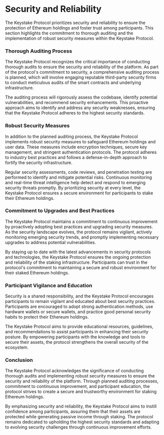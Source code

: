 # Security and Reliability

The Keystake Protocol prioritizes security and reliability to ensure the protection of Ethereum holdings and foster trust among participants. This section highlights the commitment to thorough auditing and the implementation of robust security measures within the Keystake Protocol.

### Thorough Auditing Process

The Keystake Protocol recognizes the critical importance of conducting thorough audits to ensure the security and reliability of the platform. As part of the protocol's commitment to security, a comprehensive auditing process is planned, which will involve engaging reputable third-party security firms to conduct meticulous audits of the smart contracts and underlying infrastructure.

The auditing process will rigorously assess the codebase, identify potential vulnerabilities, and recommend security enhancements. This proactive approach aims to identify and address any security weaknesses, ensuring that the Keystake Protocol adheres to the highest security standards.

### Robust Security Measures

In addition to the planned auditing process, the Keystake Protocol implements robust security measures to safeguard Ethereum holdings and user data. These measures include encryption techniques, secure key management, and stringent authentication protocols. The protocol adheres to industry best practices and follows a defense-in-depth approach to fortify the security infrastructure.

Regular security assessments, code reviews, and penetration testing are performed to identify and mitigate potential risks. Continuous monitoring and real-time threat intelligence help detect and respond to emerging security threats promptly. By prioritizing security at every level, the Keystake Protocol ensures a secure environment for participants to stake their Ethereum holdings.

### Commitment to Upgrades and Best Practices

The Keystake Protocol maintains a commitment to continuous improvement by proactively adopting best practices and upgrading security measures. As the security landscape evolves, the protocol remains vigilant, actively monitoring emerging security trends, and promptly implementing necessary upgrades to address potential vulnerabilities.

By staying up to date with the latest advancements in security protocols and technologies, the Keystake Protocol ensures the ongoing protection and reliability of the staking infrastructure. Participants can trust in the protocol's commitment to maintaining a secure and robust environment for their staked Ethereum holdings.

### Participant Vigilance and Education

Security is a shared responsibility, and the Keystake Protocol encourages participants to remain vigilant and educated about best security practices. Participants are encouraged to adopt strong authentication methods, use hardware wallets or secure wallets, and practice good personal security habits to protect their Ethereum holdings.

The Keystake Protocol aims to provide educational resources, guidelines, and recommendations to assist participants in enhancing their security posture. By empowering participants with the knowledge and tools to secure their assets, the protocol strengthens the overall security of the ecosystem.

### Conclusion

The Keystake Protocol acknowledges the significance of conducting thorough audits and implementing robust security measures to ensure the security and reliability of the platform. Through planned auditing processes, commitment to continuous improvement, and participant education, the protocol strives to create a secure and trustworthy environment for staking Ethereum holdings.

By emphasizing security and reliability, the Keystake Protocol aims to instill confidence among participants, assuring them that their assets are protected while generating passive income through staking. The protocol remains dedicated to upholding the highest security standards and adapting to evolving security challenges through continuous improvement efforts.
